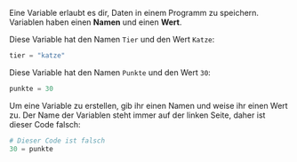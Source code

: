 Eine Variable erlaubt es dir, Daten in einem Programm zu speichern. Variablen haben einen **Namen** und einen **Wert**.

Diese Variable hat den Namen `Tier` und den Wert `Katze`:

```python
tier = "katze"
```

Diese Variable hat den Namen `Punkte` und den Wert `30`:

```python
punkte = 30
```

Um eine Variable zu erstellen, gib ihr einen Namen und weise ihr einen Wert zu. Der Name der Variablen steht immer auf der linken Seite, daher ist dieser Code falsch:

```python
# Dieser Code ist falsch
30 = punkte      
```
